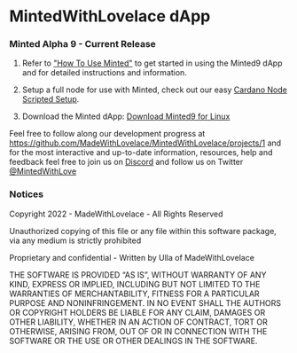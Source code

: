# MintedWithLovelace dApp 

### Minted Alpha 9 - Current Release
1. Refer to ["How To Use Minted"](https://github.com/MadeWithLovelace/MintedWithLovelace/blob/main/dapp/How-To-Use-Minted.md) to get started in using the Minted9 dApp and for detailed instructions and information.

2. Setup a full node for use with Minted, check out our easy [Cardano Node Scripted Setup](https://github.com/MadeWithLovelace/MintedWithLovelace/tree/main/dapp/resources/helpers).

3. Download the Minted dApp: [Download Minted9 for Linux](https://github.com/MadeWithLovelace/MintedWithLovelace/raw/main/dapp/releases/Minted9.tar.gz)

Feel free to follow along our development progress at https://github.com/MadeWithLovelace/MintedWithLovelace/projects/1 and for the most interactive and up-to-date information, resources, help and feedback feel free to join us on [Discord](https://discord.gg/2xEVRTSAeQ) and follow us on Twitter [@MintedWithLove](https://twitter.com/MintedWithLove)


### Notices
Copyright 2022 - MadeWithLovelace - All Rights Reserved

Unauthorized copying of this file or any file within this software package, via any medium is strictly prohibited

Proprietary and confidential - Written by Ulla of MadeWithLovelace

THE SOFTWARE IS PROVIDED “AS IS”, WITHOUT WARRANTY OF ANY KIND, EXPRESS OR IMPLIED, INCLUDING BUT NOT LIMITED TO THE WARRANTIES OF MERCHANTABILITY, FITNESS FOR A PARTICULAR PURPOSE AND NONINFRINGEMENT. IN NO EVENT SHALL THE AUTHORS OR COPYRIGHT HOLDERS BE LIABLE FOR ANY CLAIM, DAMAGES OR OTHER LIABILITY, WHETHER IN AN ACTION OF CONTRACT, TORT OR OTHERWISE, ARISING FROM, OUT OF OR IN CONNECTION WITH THE SOFTWARE OR THE USE OR OTHER DEALINGS IN THE SOFTWARE.
